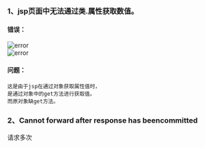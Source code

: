 ### 1、jsp页面中无法通过类.属性获取数值。
#### 错误： 
![error](https://i.loli.net/2019/07/06/5d2091a43b68411532.png)  
![error](https://i.loli.net/2019/07/06/5d2091c0d28e841392.png)  
#### 问题：  
    这是由于jsp在通过对象获取属性值时，  
    是通过对象中的get方法进行获取值。  
    而原对象缺get方法。  
  
###  2、Cannot forward after response has beencommitted  
请求多次